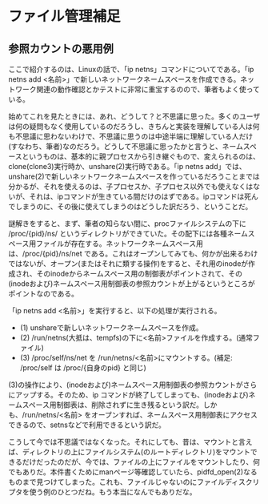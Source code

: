 # ファイル管理補足

## 参照カウントの悪用例

ここで紹介するのは、Linuxの話で、「ip netns」コマンドについてである。「ip netns add <名前>」で新しいネットワークネームスペースを作成できる。ネットワーク関連の動作確認とかテストに非常に重宝するのので、筆者もよく使っている。

始めてこれを見たときには、あれ、どうして？と不思議に思った。多くのユーザは何の疑問もなく使用しているのだろうし、きちんと実装を理解している人は何も不思議に思わないわけで、不思議に思うのは中途半端に理解している人だけ(すなわち、筆者)なのだろう。どうして不思議に思ったかと言うと、ネームスペースというものは、基本的に親プロセスから引き継ぐもので、変えられるのは、clone(clone3)実行時か、unshare(2)実行時である。「ip netns add」では、unshare(2)で新しいネットワークネームスペースを作っているだろうことまでは分かるが、それを使えるのは、子プロセスか、子プロセス以外でも使えなくはないが、それは、ipコマンドが生きている間だけのはずである。ipコマンドは死んでしまうのに、その後に使えてしまうのはどうした訳だろう、ということだ。

謎解きをすると、まず、筆者の知らない間に、procファイルシステムの下に /proc/{pid}/ns/ というディレクトリができていた。その配下には各種ネームスペース用ファイルが存在する。ネットワークネームスペース用は、/proc/{pid}/ns/net である。これはオープンしてみても、何かが出来るわけではないが、オープン(またはそれに類する操作)をすると、それ用のinodeが作成され、そのinodeからネームスペース用の制御表がポイントされて、その(inodeおよび)ネームスペース用制御表の参照カウントが上がるというところがポイントなのである。

「ip netns add <名前>」を実行すると、以下の処理が実行される。

- (1) unshareで新しいネットワークネームスペースを作成。
- (2) /run/netns(大抵は、tempfs)の下に<名前>ファイルを作成する。(通常ファイル)
- (3) /proc/self/ns/net を /run/netns/<名前>にマウントする。(補足: /proc/self は /proc/{自身のpid} と同じ)

(3)の操作により、(inodeおよび)ネームスペース用制御表の参照カウントがさらにアップする。そのため、ip コマンドが終了してしまっても、(inodeおよび)ネームスペース用制御表は、削除されずに生き残るという訳だ。しかも、/run/netns/<名前> をオープンすれば、ネームスペース用制御表にアクセスできるので、setnsなどで利用できるという訳だ。

こうして今では不思議ではなくなった。それにしても、昔は、マウントと言えば、ディレクトリの上にファイルシステム(のルートディレクトリ)をマウントできるだけだったのだが、今では、ファイルの上にファイルをマウントしたり、何でもありだ。本件書くためにmanページ等確認していたら、pidfd_open(2)なるものまで見つけてしまった。これも、ファイルじゃないのにファイルディスクリプタを使う例のひとつだね。もう本当になんでもありだな。